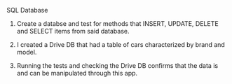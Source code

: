 SQL Database 

1. Create a databse and test for methods that INSERT, UPDATE, DELETE and SELECT items from said database.

2. I created a Drive DB that had a table of cars characterized by brand and model.

3. Running the tests and checking the Drive DB confirms that the data is and can be manipulated through this app.  